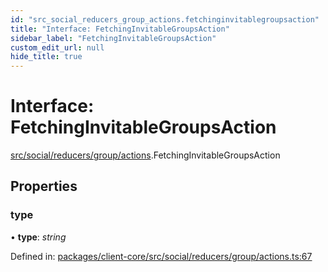 ```yaml
---
id: "src_social_reducers_group_actions.fetchinginvitablegroupsaction"
title: "Interface: FetchingInvitableGroupsAction"
sidebar_label: "FetchingInvitableGroupsAction"
custom_edit_url: null
hide_title: true
---
```


# Interface: FetchingInvitableGroupsAction

[src/social/reducers/group/actions](../modules/src_social_reducers_group_actions.md).FetchingInvitableGroupsAction

## Properties

### type

• **type**: *string*

Defined in: [packages/client-core/src/social/reducers/group/actions.ts:67](https://github.com/xr3ngine/xr3ngine/blob/a16a45d7e/packages/client-core/src/social/reducers/group/actions.ts#L67)

